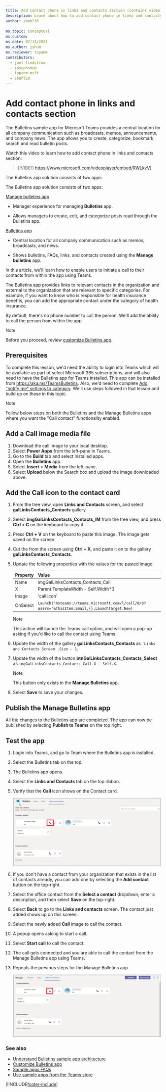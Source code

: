 ```yaml
---
title: Add contact phone in links and contacts section (contains video)
description: Learn about how to add contact phone in links and contacts section of Bulletins app.
author: sbahl10

ms.topic: conceptual
ms.custom: 
ms.date: 07/13/2021
ms.author: jshum
ms.reviewer: tapanm
contributors:
  - joel-lindstrom
  - josephshum
  - tapanm-msft
  - sbahl10
---
```


# Add contact phone in links and contacts section

The Bulletins sample app for Microsoft Teams provides a central location for all company communication such as broadcasts, memos, announcements, and company news. The app allows you to create, categorize, bookmark, search and read bulletin posts.

Watch this video to learn how to add contact phone in links and contacts section:
> [!VIDEO https://www.microsoft.com/videoplayer/embed/RWLkvV]

The Bulletins app solution consists of two apps:

The Bulletins app solution consists of two apps:

[Manage bulletins app](bulletins.md#manage-bulletins-app)

-   Manager experience for managing **Bulletins** app.

-   Allows managers to create, edit, and categorize posts read through the Bulletins app.

[Bulletins app](bulletins.md#bulletins-app)

-   Central location for all company communication such as memos, broadcasts, and news.
    
-   Shows bulletins, FAQs, links, and contacts created using the **Manage bulletins** app.

In this article, we'll learn how to enable users to initiate a call to their contacts from within the app using Teams.

The Bulletins app provides links to relevant contacts in the organization and external to the organization that are relevant to specific categories. For example, if you want to know who is responsible for health insurance benefits, you can add the appropriate contact under the category of health insurance.

By default, there's no phone number to call the person. We'll add the ability to call the person from within the app.

> [!NOTE]
> Before you proceed, review [customize Bulletins app](customize-bulletins.md).

## Prerequisites

To complete this lesson, we'd need the ability to login into Teams which will be available as part of select Microsoft 365 subscriptions, and will also need to have the Bulletins app for Teams installed. This app can be installed from <https://aka.ms/TeamsBulletins>. Also, we'd need to complete [Add "notify me" settings to category](bulletins-notify-me.md). We'll use steps followed in that lesson and build up on those in this topic.

> [!NOTE]
> Follow below steps on both the Bulletins and the Manage Bulletins apps where you want the "Call contact" functionality enabled.

## Add a Call image media file

1. Download the call image to your local desktop.
1. Select **Power Apps** from the left-pane in Teams.
1. Go to the **Build** tab and select Installed apps.
1. Open the **Bulletins** app.
1. Select **Insert** > **Media** from the left-pane.
1. Select **Upload** below the Search box and upload the image downloaded above.

## Add the Call icon to the contact card

1. From the tree view, open **Links and Contacts** screen, and select **galLinksContacts_Contacts** gallery.
1. Select **imgGalLinksContacts_Contacts_IM** from the tree view, and press **Ctrl + C** on the keyboard to copy it.
1. Press **Ctrl + V** on the keyboard to paste this image. The image gets saved on the screen.
1. Cut the from the screen using **Ctrl + X**, and paste it on to the gallery **galLinksContacts_Contacts**.
1. Update the following properties with the values for the pasted image:

    | Property | Value |
    | - | - |
    | Name | imgGalLinksContacts_Contacts_Call |
    | X | Parent.TemplateWidth - Self.Width\*3 |
    | Image | 'call icon' |
    | OnSelect | `Launch("msteams://teams.microsoft.com/l/call/0/0?users="&ThisItem.Email,{},LaunchTarget.New)` |

    > [!NOTE]
    > This action will launch the Teams call option, and will open a pop-up asking if you'd like to call the contact using Teams.

1. Update the width of the gallery **galLinksContacts_Contacts** as `'Links and Contacts Screen'.Size – 1`.

1. Update the width of the button **btnGalLinksContacts_Contacts_Select** as `imgGalLinksContacts_Contacts_Call.X - Self.X`.

    > [!NOTE]
    > This button only exists in the **Manage Bulletins** app.

1. Select **Save** to save your changes.

## Publish the Manage Bulletins app

All the changes to the Bulletins app are completed. The app can now be published by selecting **Publish to Teams** on the top right.

## Test the app

1. Login into Teams, and go to Team where the Bulletins app is installed.
1. Select the Bulletins tab on the top.
1. The Bulletins app opens.
1. Select the **Links and Contacts** tab on the top ribbon.
1. Verify that the **Call** icon shows on the Contact card.

    ![Call icon on contact card](media/add-contact-phone-in-links-and-contacts-section/call-icon-on-contact-card.png "Call icon on contact card")

1. If you don't have a contact from your organization that exists in the list of contacts already, you can add one by selecting the **Add contact** button on the top-right.
1. Select the office contact from the **Select a contact** dropdown, enter a description, and then select **Save** on the top-right.
1. Select **Back** to go to the **Links and contacts** screen. The contact just added shows up on this screen.
1. Select the newly added **Call** image to call the contact.
1. A popup opens asking to start a call.
1. Select **Start call** to call the contact.
1. The call gets connected and you are able to call the contact from the Manage Bulletins app using Teams.
1. Repeats the previous steps for the Manage Bulletins app

    ![Call icon testing](media/add-contact-phone-in-links-and-contacts-section/call-icon-testing.png "Call icon testing")

### See also

- [Understand Bulletins sample app architecture](bulletins-architecture.md)
- [Customize Bulletins app](customize-bulletins.md)
- [Sample apps FAQs](sample-apps-faqs.md)
- [Use sample apps from the Teams store](use-sample-apps-from-teams-store.md)

[!INCLUDE[footer-include](../includes/footer-banner.md)]

